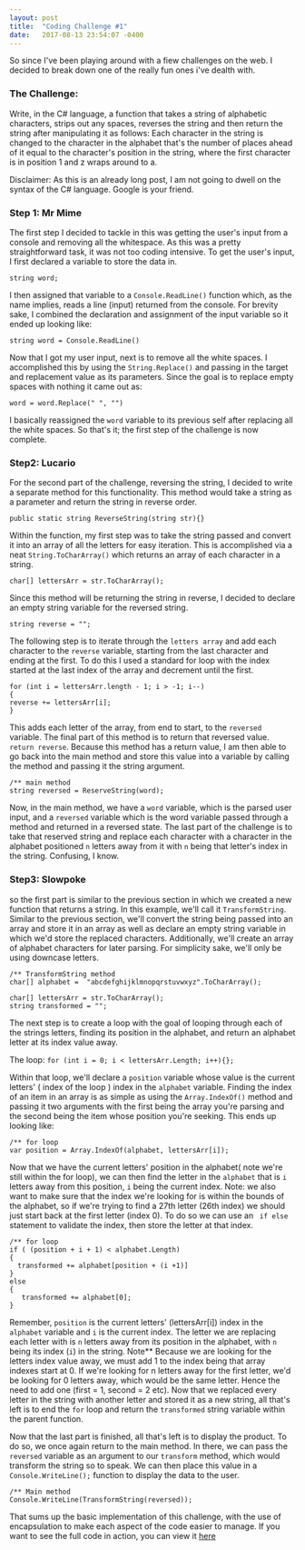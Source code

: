 ```yaml
---
layout: post
title:  "Coding Challenge #1"
date:   2017-08-13 23:54:07 -0400
---
```



So since I've been playing around with a fiew challenges on the web. I decided to break down one of the really fun ones i've dealth with.

### The Challenge:  
Write, in the C# language,  a function that takes a string of alphabetic characters, strips out any spaces, reverses the string and then return the string after manipulating it as follows:
Each character in the string is changed to the character in the alphabet that's the number of places ahead of it equal to the character's position in the string, where the first character is in position 1 and z wraps around to a. 

Disclaimer: As this is an already long post, I am not going to dwell on the syntax of the C# language. Google is your friend.

### Step 1: Mr Mime
The first step I decided to tackle in this was getting the user's input from a console and removing all the whitespace. As this was a pretty straightforward task, it was not too coding intensive. To get the user's input, I first declared a variable to store the data in.

`string word;` 

 I then assigned that variable to a `Console.ReadLine()` function which, as the name implies, reads a line (input) returned from the console.  For brevity sake, I combined the declaration and assignment of the input variable so it ended up looking like:

`string word = Console.ReadLine()`

Now that I got my user input, next is to remove all the white spaces. I accomplished this by using the `String.Replace()` and passing in the target and replacement value as its parameters. Since the goal is to replace empty spaces with nothing it came out as:

`word = word.Replace(" ", "")`

I basically reassigned the `word` variable to its previous self after replacing all the white spaces. So that's it; the first step of the challenge is now complete.

### Step2: Lucario
For the second part of the challenge, reversing the string, I decided to write a separate method for this functionality. This method would take a string as a parameter and return the string in reverse order.

`public static string ReverseString(string str){}`

Within the function, my first step was to take the string passed and convert it into an array of all the letters for easy iteration. This is accomplished via a neat `String.ToCharArray()` which returns an array of each character in a string. 

`char[] lettersArr = str.ToCharArray();`

Since this method will be returning the string in reverse, I decided to declare an empty string variable for the reversed string.

` string reverse = ""; `

The following step is to iterate through the `letters array` and add each character to the `reverse` variable, starting from the last character and ending at the first. To do this I used a standard for loop with the index started at the last index of the array and decrement until the first.

```
for (int i = lettersArr.length - 1; i > -1; i--)
{
reverse += lettersArr[i];
}
```
This adds each letter of the array, from end to start, to the `reversed` variable. The final part of this method is to return that reversed value. `return reverse`.  Because this method has a return value, I am then able to go back into the main method and store this value into a variable by calling the method and passing it the string argument.
```
/** main method
string reversed = ReserveString(word); 
```
Now, in the main method, we have a `word` variable, which is the parsed user input, and a `reversed` variable which is the word variable passed through a method and returned in a reversed state. The last part of the challenge is to take that reserved string and replace each character with a character in the alphabet positioned `n` letters away from it with `n` being that letter's index in the string. Confusing, I know.

### Step3: Slowpoke
so the first part is similar to the previous section in which we created a new function that returns a string. In this example, we'll call it `TransformString`. Similar to the previous section, we'll  convert the string being passed into an array and store it in an array as well as declare an empty string variable in which we'd store the replaced characters. Additionally, we'll create an array of alphabet characters for later parsing. For simplicity sake, we'll only be using downcase letters.

```
/** TransformString method
char[] alphabet =  "abcdefghijklmnopqrstuvwxyz".ToCharArray();

char[] lettersArr = str.ToCharArray(); 
string transformed = "";
```

The next step is to create a loop with the goal of looping through each of the strings letters, finding its position in the alphabet, and return an alphabet letter at its index value away.

The loop:
`for (int i = 0; i < lettersArr.Length; i++){};`

Within that loop, we'll declare a `position` variable whose value is the current letters' ( index of the loop ) index in the `alphabet` variable.  Finding the index of an item in an array is as simple as using the `Array.IndexOf()` method and passing it two arguments with the first being the array you're parsing and the second being the item whose position you're seeking. This ends up looking like:

```
/** for loop
var position = Array.IndexOf(alphabet, lettersArr[i]);
```

Now that we have the current letters' position in the alphabet( note we're still within the for loop), we can then find the letter in the `alphabet` that is `i` letters away from this position, `i` being the current index.  Note: we also want to make sure that the index we're looking for is within the bounds of the alphabet, so if we're trying to find a 27th letter (26th index) we should just start back at the first letter (index 0).  To do so we can use an ` if else` statement to validate the index, then store the letter at that index.

```
/** for loop
if ( (position + i + 1) < alphabet.Length)
{
  transformed += alphabet[position + (i +1)]
}
else
{
   transformed += alphabet[0];
}
```
Remember, `position` is the current letters' (lettersArr[i]) index in the `alphabet` variable and `i` is the current index.  The letter we are replacing each letter with is `n` letters away from its position in the alphabet, with `n` being its index (`i`)  in the string. Note** Because we are looking for the letters index value away, we must add 1 to the index being that array indexes start at 0. If we're looking for n letters away for the first letter, we'd be looking for 0 letters away, which would be the same letter. Hence the need to add one (first = 1, second = 2 etc). Now that we replaced every letter in the string with another letter and stored it as a new string, all that's left is to end the `for` loop and return the `transformed` string variable within the parent function.

Now that the last part is finished, all that's left is to display the product. To do so, we once again return to the main method.  In there, we can pass the `reversed` variable as an argument to our `transform` method, which would transform the string so to speak.  We can then place this value in a `Console.WriteLine();` function to display the data to the user.

```
/** Main method
Console.WriteLine(TransformString(reversed));
```

That sums up the basic implementation of this challenge, with the use of encapsulation to make each aspect of the code easier to manage. If you want to see the full code in action, you can view it [here](https://dotnetfiddle.net/vjZTvY)

